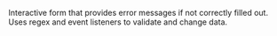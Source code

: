 Interactive form that provides error messages if not correctly filled out. Uses regex and event listeners
to validate and change data.